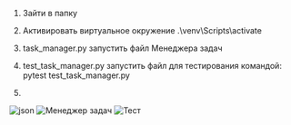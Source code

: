 1. Зайти в папку
2. Активировать виртуальное окружение  .\venv\Scripts\activate
3. task_manager.py запустить файл Менеджера задач
4. test_task_manager.py запустить файл для тестирования командой: pytest test_task_manager.py

5. 
![json](https://github.com/user-attachments/assets/a23f26b0-2422-4797-9e0d-4d82a15ab281)
![Менеджер задач](https://github.com/user-attachments/assets/a8e72d2b-9174-4dd4-bd1e-df218ad65115)
![Тест](https://github.com/user-attachments/assets/b50da915-39ce-4237-b9b2-658e5ad51e08)

